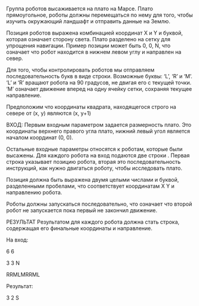 Группа роботов высаживается на плато на Марсе. Плато прямоугольное, роботы должны перемещаться по нему для того, чтобы изучить окружающий ландшафт и отправить данные на Землю.

Позиция роботов выражена комбинацией координат X и Y и буквой, которая означает сторону света. Плато разделено на сетку для упрощения навигации. Пример позиции может быть 0, 0, N, что означает что робот находится в нижнем левом углу и направлен на север.

Для того, чтобы контролировать роботов мы отправляем последовательность букв в виде строки. Возможные буквы: ‘L’, ‘R’ и ‘M’. 
‘L’ и ‘R’ вращают робота на 90 градусов, не двигая его с текущей точки. ‘M’ означает движение вперед на одну ячейку сетки, сохраняя текущее направление. 

Предположим что координаты квадрата, находящегося строго на севере от (x, y) являются  (x, y+1)

ВХОД:
Первым входным параметром задается размерность плато. Это координаты верхнего правого угла плато, нижний левый угол является началом координат (0, 0).

Остальные входные параметры относятся к роботам, которые были высажены. Для каждого робота на вход подаются две строки . Первая строка указывает позицию робота, вторая это последовательность инструкций, как нужно двигаться роботу, чтобы исследовать плато.

Позиция  должна быть выражена двумя целыми числами и буквой, разделенными пробелами, что соответствует координатам X  Y и направлению робота.

Роботы должны запускаться последовательно, что означает что второй робот не запускается пока первый не закончил движение.

РЕЗУЛЬТАТ
Результатом для каждого робота должна стать строка, содержащая его финальные координаты и направление.

На вход:

6 6

3 3 N

RRMLMRRML

Результат:

3 2 S
